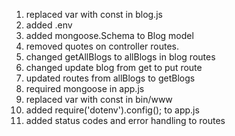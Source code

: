 1. replaced var with const in blog.js
2. added .env
3. added mongoose.Schema to Blog model
4. removed quotes on controller routes.
5. changed getAllBlogs to allBlogs in blog routes
6. changed update blog from get to put route
7. updated routes from allBlogs to getBlogs
8. required mongoose in app.js
9. replaced var with const in bin/www
10. added require('dotenv').config(); to app.js
11. added status codes and error handling to routes